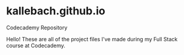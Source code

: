 # kallebach.github.io
Codecademy Repository

Hello!
These are all of the project files I've made during my Full Stack course at Codecademy.
